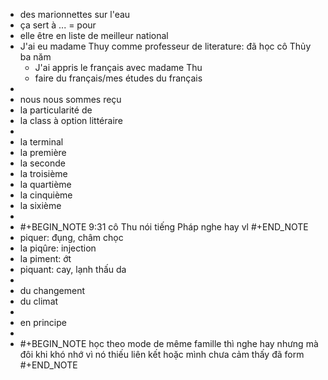 - des marionnettes sur l'eau
- ça sert à ... = pour
- elle être en liste de meilleur national
- J'ai eu madame Thuy comme professeur de literature: đã học cô Thủy ba năm
	- J'ai appris le français avec madame Thu
	- faire du français/mes études du français
-
- nous nous sommes reçu
- la particularité de
- la class à option littéraire
-
- la terminal
- la première
- la seconde
- la troisième
- la quartième
- la cinquième
- la sixième
-
- #+BEGIN_NOTE
  9:31 cô Thu nói tiếng Pháp nghe hay vl
  #+END_NOTE
- piquer: đụng, châm chọc
- la piqûre: injection
- la piment: ớt
- piquant: cay, lạnh thấu da
-
- du changement
- du climat
-
- en principe
-
- #+BEGIN_NOTE
  học theo mode de même famille thì nghe hay nhưng mà đôi khi khó nhớ vì nó thiếu liên kết hoặc mình chưa cảm thấy đã form 
  #+END_NOTE